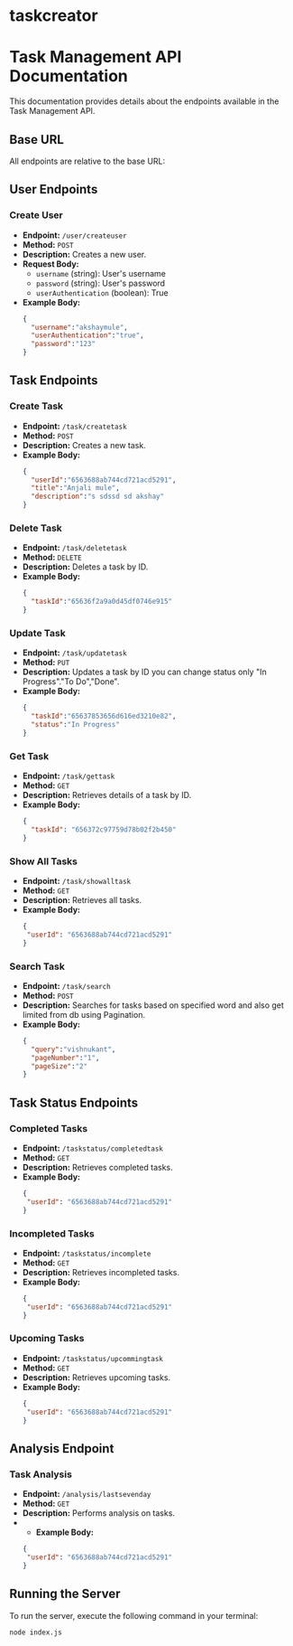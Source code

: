 # taskcreator

# Task Management API Documentation

This documentation provides details about the endpoints available in the Task Management API.

## Base URL
All endpoints are relative to the base URL:



## User Endpoints

### Create User
- **Endpoint:** `/user/createuser`
- **Method:** `POST`
- **Description:** Creates a new user.
- **Request Body:**
  - `username` (string): User's username
  - `password` (string): User's password
  - `userAuthentication` (boolean): True
- **Example Body:**
  ```json
  {
    "username":"akshaymule",
    "userAuthentication":"true",
    "password":"123"
  }

## Task Endpoints

### Create Task
- **Endpoint:** `/task/createtask`
- **Method:** `POST`
- **Description:** Creates a new task.
- **Example Body:**
  ```json
  {
    "userId":"6563688ab744cd721acd5291",
    "title":"Anjali mule",
    "description":"s sdssd sd akshay"
  }

### Delete Task
- **Endpoint:** `/task/deletetask`
- **Method:** `DELETE`
- **Description:** Deletes a task by ID.
- **Example Body:**
  ```json
  {
    "taskId":"65636f2a9a0d45df0746e915"
  }

### Update Task
- **Endpoint:** `/task/updatetask`
- **Method:** `PUT`
- **Description:** Updates a task by ID you can change status only "In Progress"."To Do","Done".
- **Example Body:**
  ```json
  {
    "taskId":"65637853656d616ed3210e82",
    "status":"In Progress"
  }
  

### Get Task
- **Endpoint:** `/task/gettask`
- **Method:** `GET`
- **Description:** Retrieves details of a task by ID.
- **Example Body:**
  ```json
  {
    "taskId": "656372c97759d78b02f2b450"
  }

### Show All Tasks
- **Endpoint:** `/task/showalltask`
- **Method:** `GET`
- **Description:** Retrieves all tasks.
- **Example Body:**
  ```json
  {
   "userId": "6563688ab744cd721acd5291"
  }


### Search Task
- **Endpoint:** `/task/search`
- **Method:** `POST`
- **Description:** Searches for tasks based on specified word and also get limited from db using Pagination.
- **Example Body:**
  ```json
  {
    "query":"vishnukant",
    "pageNumber":"1",
    "pageSize":"2"
  }


## Task Status Endpoints

### Completed Tasks
- **Endpoint:** `/taskstatus/completedtask`
- **Method:** `GET`
- **Description:** Retrieves completed tasks.
- **Example Body:**
  ```json
  {
   "userId": "6563688ab744cd721acd5291"
  }

### Incompleted Tasks
- **Endpoint:** `/taskstatus/incomplete`
- **Method:** `GET`
- **Description:** Retrieves incompleted tasks.
- **Example Body:**
  ```json
  {
   "userId": "6563688ab744cd721acd5291"
  }

### Upcoming Tasks
- **Endpoint:** `/taskstatus/upcommingtask`
- **Method:** `GET`
- **Description:** Retrieves upcoming tasks.
- **Example Body:**
  ```json
  {
   "userId": "6563688ab744cd721acd5291"
  }

## Analysis Endpoint

### Task Analysis
- **Endpoint:** `/analysis/lastsevenday`
- **Method:** `GET`
- **Description:** Performs analysis on tasks.
- - **Example Body:**
  ```json
  {
   "userId": "6563688ab744cd721acd5291"
  }

## Running the Server
To run the server, execute the following command in your terminal:
```bash
node index.js
